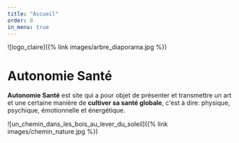 ```yaml
---
title: "Accueil"
order: 0
in_menu: true
---
```

![logo_claire]({% link images/arbre_diaporama.jpg %})

# Autonomie Santé      

**Autonomie Santé** est site qui a pour objet de présenter et transmettre un art et une certaine manière de **cultiver sa santé globale**, c'est à dire:
physique, psychique, émotionnelle et énergétique.


![un_chemin_dans_les_bois_au_lever_du_soleil]({% link images/chemin_nature.jpg %}) 